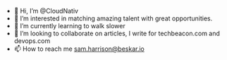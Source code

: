 - 👋 Hi, I’m @CloudNativ
- 👀 I’m interested in matching amazing talent with great opportunities.
- 🌱 I’m currently learning to walk slower
- 💞️ I’m looking to collaborate on articles, I write for techbeacon.com and devops.com
- 📫 How to reach me sam.harrison@beskar.io

<!---
CloudNativ/CloudNativ is a ✨ special ✨ repository because its `README.md` (this file) appears on your GitHub profile.
You can click the Preview link to take a look at your changes.
--->

